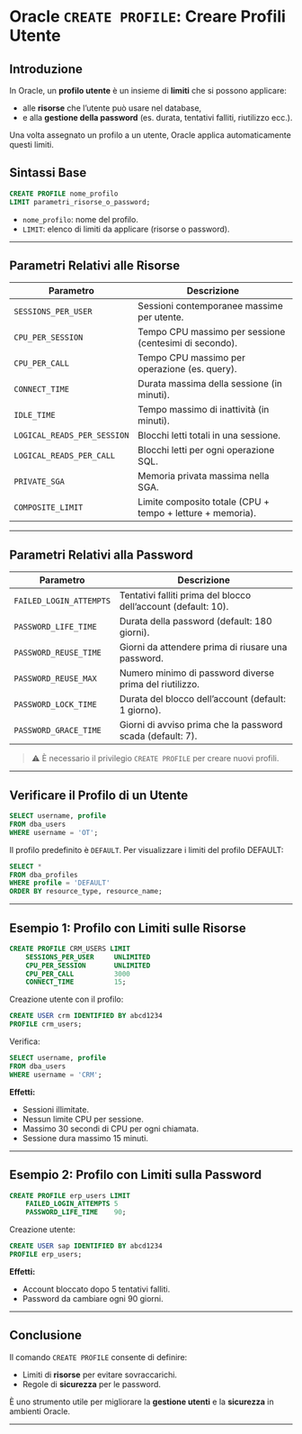 
# Oracle `CREATE PROFILE`: Creare Profili Utente

## Introduzione

In Oracle, un **profilo utente** è un insieme di **limiti** che si possono applicare:

- alle **risorse** che l’utente può usare nel database,
- e alla **gestione della password** (es. durata, tentativi falliti, riutilizzo ecc.).

Una volta assegnato un profilo a un utente, Oracle applica automaticamente questi limiti.

## Sintassi Base

```sql
CREATE PROFILE nome_profilo
LIMIT parametri_risorse_o_password;
```

- `nome_profilo`: nome del profilo.
- `LIMIT`: elenco di limiti da applicare (risorse o password).

---

## Parametri Relativi alle Risorse

| Parametro               | Descrizione |
|-------------------------|-------------|
| `SESSIONS_PER_USER`     | Sessioni contemporanee massime per utente. |
| `CPU_PER_SESSION`       | Tempo CPU massimo per sessione (centesimi di secondo). |
| `CPU_PER_CALL`          | Tempo CPU massimo per operazione (es. query). |
| `CONNECT_TIME`          | Durata massima della sessione (in minuti). |
| `IDLE_TIME`             | Tempo massimo di inattività (in minuti). |
| `LOGICAL_READS_PER_SESSION` | Blocchi letti totali in una sessione. |
| `LOGICAL_READS_PER_CALL`    | Blocchi letti per ogni operazione SQL. |
| `PRIVATE_SGA`           | Memoria privata massima nella SGA. |
| `COMPOSITE_LIMIT`       | Limite composito totale (CPU + tempo + letture + memoria). |

---

## Parametri Relativi alla Password

| Parametro               | Descrizione |
|-------------------------|-------------|
| `FAILED_LOGIN_ATTEMPTS` | Tentativi falliti prima del blocco dell’account (default: 10). |
| `PASSWORD_LIFE_TIME`    | Durata della password (default: 180 giorni). |
| `PASSWORD_REUSE_TIME`   | Giorni da attendere prima di riusare una password. |
| `PASSWORD_REUSE_MAX`    | Numero minimo di password diverse prima del riutilizzo. |
| `PASSWORD_LOCK_TIME`    | Durata del blocco dell’account (default: 1 giorno). |
| `PASSWORD_GRACE_TIME`   | Giorni di avviso prima che la password scada (default: 7). |

> ⚠️ È necessario il privilegio `CREATE PROFILE` per creare nuovi profili.

---

## Verificare il Profilo di un Utente

```sql
SELECT username, profile
FROM dba_users
WHERE username = 'OT';
```

Il profilo predefinito è `DEFAULT`. Per visualizzare i limiti del profilo DEFAULT:

```sql
SELECT *
FROM dba_profiles
WHERE profile = 'DEFAULT'
ORDER BY resource_type, resource_name;
```

---

## Esempio 1: Profilo con Limiti sulle Risorse

```sql
CREATE PROFILE CRM_USERS LIMIT 
    SESSIONS_PER_USER     UNLIMITED
    CPU_PER_SESSION       UNLIMITED 
    CPU_PER_CALL          3000 
    CONNECT_TIME          15;
```

Creazione utente con il profilo:

```sql
CREATE USER crm IDENTIFIED BY abcd1234
PROFILE crm_users;
```

Verifica:

```sql
SELECT username, profile
FROM dba_users
WHERE username = 'CRM';
```

**Effetti:**
- Sessioni illimitate.
- Nessun limite CPU per sessione.
- Massimo 30 secondi di CPU per ogni chiamata.
- Sessione dura massimo 15 minuti.

---

## Esempio 2: Profilo con Limiti sulla Password

```sql
CREATE PROFILE erp_users LIMIT
    FAILED_LOGIN_ATTEMPTS 5
    PASSWORD_LIFE_TIME    90;
```

Creazione utente:

```sql
CREATE USER sap IDENTIFIED BY abcd1234
PROFILE erp_users;
```

**Effetti:**
- Account bloccato dopo 5 tentativi falliti.
- Password da cambiare ogni 90 giorni.

---

## Conclusione

Il comando `CREATE PROFILE` consente di definire:

- Limiti di **risorse** per evitare sovraccarichi.
- Regole di **sicurezza** per le password.

È uno strumento utile per migliorare la **gestione utenti** e la **sicurezza** in ambienti Oracle.

---
